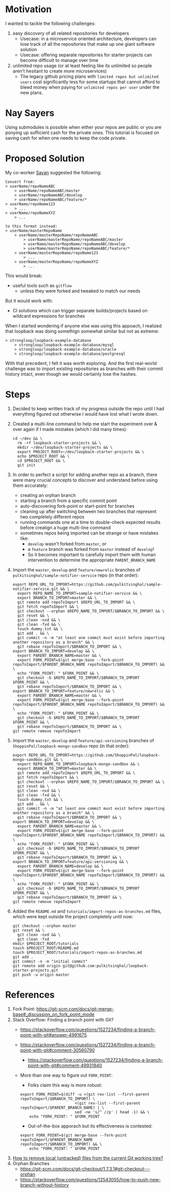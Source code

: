 # Motivation

I wanted to tackle the following challenges:
1. easy discovery of all related repositories for developers
    * Usecase: in a microservice oriented architecture, developers can lose track of all the repositories that make up one giant software solution
    * Usecase: offering separate repositories for starter projects can become difficult to manage over time
2. unlimited repo usage (or at least feeling like its unlimited so people aren't hesitant to create more microservices)
    * The legacy github pricing plans with `limited repos but unlimited users` cost significantly less for some startups that cannot afford to bleed money when paying for `unlimited repos per user` under the new plans.

# Nay Sayers

Using submodules is possible when either your repos are public or you are ponying up sufficient cash for the private ones. This tutorial is focused on saving cash for when one needs to keep the code private.

# Proposed Solution

My co-worker [Sayan](https://github.com/tinker20) suggested the following:

```
Convert from:
> userName/repoNameABC
    > userName/repoNameABC/master
    > userName/repoNameABC/develop
    > userName/repoNameABC/feature/*
> userName/repoName123
    > ...
> userName/repoNameXYZ
    > ...

to this format instead:
> userName/masterRepoName
    > userName/masterRepoName/repoNameABC
        > userName/masterRepoName/repoNameABC/master
        > userName/masterRepoName/repoNameABC/develop
        > userName/masterRepoName/repoNameABC/feature/*
    > userName/masterRepoName/repoName123
        > ...
    > userName/masterRepoName/repoNameXYZ
        > ...
```

This would break:
* useful tools such as `gitflow`
    * unless they were forked and tweaked to match our needs

But it would work with:
* CI solutions which can trigger separate builds/projects based on wildcard expressions for branches

When I started wondering if anyone else was using this appoach, I realized that loopback was doing somethign somewhat similar but not as extreme:

```
> strongloop/loopback-example-database
    > strongloop/loopback-example-database/mysql
    > strongloop/loopback-example-database/oracle
    > strongloop/loopback-example-database/postgresql
```

With that precedent, I felt it was worth exploring. And the first real-world challenge was to import existing repositories as branches with their commit history intact, even though we would certainly lose the hashes.

# Steps

1. Decided to keep written track of my progress outside the repo until I had everything figured out otherwise I would have lost what I wrote down.
1. Created a multi-line command to help me start the experiment over & over again if I made mistakes (which I did many times):

    ```
    cd ~/dev && \
      rm -rf loopback-starter-projects && \
      mkdir ~/dev/loopback-starter-projects && \
      export PROJECT_ROOT=~/dev/loopback-starter-projects && \
      echo $PROJECT_ROOT && \
      cd $PROJECT_ROOT && \
      git init
    ```
1. In order to perfect a script for adding another repo as a branch, there were many crucial concepts to discover and understand before using them accurately:
    * creating an orphan branch
    * starting a branch from a specific commit point
    * auto-discovering fork-point or start-point for branches
    * cleaning up after switching between two branches that represent two completely different repos
    * running commands one at a time to double-check expected results before creatign a huge multi-line command
    * sometimes repos being imported can be strange or have mistakes like:
        * `develop` wasn't forked from `master`, or
        * a `feature` branch was forked from `master` instead of `develop`!
        * So it becomes important to carefully import them with human intervention to determine the appropriate `PARENT_BRANCH_NAME`
1. Import the `master`, `develop` and `feature/newrelic` branches of `pulkitsinghal/sample-notifier-service` repo (in that order):

    ```
    export REPO_URL_TO_IMPORT=https://github.com/pulkitsinghal/sample-notifier-service.git && \
      export REPO_NAME_TO_IMPORT=sample-notifier-service && \
      export BRANCH_TO_IMPORT=master && \
      git remote add repoToImport $REPO_URL_TO_IMPORT && \
      git fetch repoToImport && \
      git checkout --orphan $REPO_NAME_TO_IMPORT/$BRANCH_TO_IMPORT && \
      git reset && \
      git clean -nxd && \
      git clean -fxd && \
      touch dummy.txt && \
      git add . && \
      git commit -n -m "at least one commit must exist before importing another repository as a branch" && \
      git rebase repoToImport/$BRANCH_TO_IMPORT && \
    export BRANCH_TO_IMPORT=develop && \
      export PARENT_BRANCH_NAME=master && \
      export FORK_POINT=$(git merge-base --fork-point repoToImport/$PARENT_BRANCH_NAME repoToImport/$BRANCH_TO_IMPORT) && \
      echo "FORK_POINT: " $FORK_POINT && \
      git checkout -b $REPO_NAME_TO_IMPORT/$BRANCH_TO_IMPORT $FORK_POINT && \
      git rebase repoToImport/$BRANCH_TO_IMPORT && \
    export BRANCH_TO_IMPORT=feature/newrelic && \
      export PARENT_BRANCH_NAME=master && \
      export FORK_POINT=$(git merge-base --fork-point repoToImport/$PARENT_BRANCH_NAME repoToImport/$BRANCH_TO_IMPORT) && \
      echo "FORK_POINT: " $FORK_POINT && \
      git checkout -b $REPO_NAME_TO_IMPORT/$BRANCH_TO_IMPORT $FORK_POINT && \
      git rebase repoToImport/$BRANCH_TO_IMPORT && \
    git remote remove repoToImport
    ```
1. Import the `master`, `develop` and `feature/api-versioning` branches of `ShoppinPal/loopback-mongo-sandbox` repo (in that order):

    ```
    export REPO_URL_TO_IMPORT=https://github.com/ShoppinPal/loopback-mongo-sandbox.git && \
      export REPO_NAME_TO_IMPORT=loopback-mongo-sandbox && \
      export BRANCH_TO_IMPORT=master && \
      git remote add repoToImport $REPO_URL_TO_IMPORT && \
      git fetch repoToImport && \
      git checkout --orphan $REPO_NAME_TO_IMPORT/$BRANCH_TO_IMPORT && \
      git reset && \
      git clean -nxd && \
      git clean -fxd && \
      touch dummy.txt && \
      git add . && \
      git commit -n -m "at least one commit must exist before importing another repository as a branch" && \
      git rebase repoToImport/$BRANCH_TO_IMPORT && \
    export BRANCH_TO_IMPORT=develop && \
      export PARENT_BRANCH_NAME=master && \
      export FORK_POINT=$(git merge-base --fork-point repoToImport/$PARENT_BRANCH_NAME repoToImport/$BRANCH_TO_IMPORT) && \
      echo "FORK_POINT: " $FORK_POINT && \
      git checkout -b $REPO_NAME_TO_IMPORT/$BRANCH_TO_IMPORT $FORK_POINT && \
      git rebase repoToImport/$BRANCH_TO_IMPORT && \
    export BRANCH_TO_IMPORT=feature/api-versioning && \
      export PARENT_BRANCH_NAME=develop && \
      export FORK_POINT=$(git merge-base --fork-point repoToImport/$PARENT_BRANCH_NAME repoToImport/$BRANCH_TO_IMPORT) && \
      echo "FORK_POINT: " $FORK_POINT && \
      git checkout -b $REPO_NAME_TO_IMPORT/$BRANCH_TO_IMPORT $FORK_POINT && \
      git rebase repoToImport/$BRANCH_TO_IMPORT && \
    git remote remove repoToImport
    ```
1. Added the `README.md` and `tutorials/import-repos-as-branches.md` files, which were kept outside the project completely until now:

    ```
    git checkout --orphan master
    git reset && \
      git clean -nxd && \
      git clean -fxd
    mkdir $PROJECT_ROOT/tutorials
    touch $PROJECT_ROOT/README.md
    touch $PROJECT_ROOT/tutorials/import-repos-as-branches.md
    git add .
    git commit -n -m "initial commit"
    git remote add origin git@github.com:pulkitsinghal/loopback-starter-projects.git
    git push -u origin master
    ```

# References
1. Fork Point: https://git-scm.com/docs/git-merge-base#_discussion_on_fork_point_mode
1. Stack Overflow: Finding a branch point with Git?
    * https://stackoverflow.com/questions/1527234/finding-a-branch-point-with-git#answer-4991675
    * https://stackoverflow.com/questions/1527234/finding-a-branch-point-with-git#comment-30560790
        * https://stackoverflow.com/questions/1527234/finding-a-branch-point-with-git#comment-49931840
    * More than one way to figure out `FORK_POINT`:
        * Folks claim this way is more robust:

        ```
        export FORK_POINT=$(diff -u <(git rev-list --first-parent repoToImport/$BRANCH_TO_IMPORT) \
                                <(git rev-list --first-parent repoToImport/$PARENT_BRANCH_NAME) | \
                                sed -ne 's/^ //p' | head -1) && \
            echo "FORK_POINT: " $FORK_POINT
        ```
        * Out-of-the-box apporach but its effectiveness is contested:

        ```
        export FORK_POINT=$(git merge-base --fork-point repoToImport/$PARENT_BRANCH_NAME repoToImport/$BRANCH_TO_IMPORT) && \
            echo "FORK_POINT: " $FORK_POINT
        ```
1. [How to remove local (untracked) files from the current Git working tree?](https://stackoverflow.com/questions/61212/how-to-remove-local-untracked-files-from-the-current-git-working-tree)
1. Orphan Branches
    * https://git-scm.com/docs/git-checkout/1.7.3.1#git-checkout---orphan
    * https://stackoverflow.com/questions/12543055/how-to-push-new-branch-without-history
